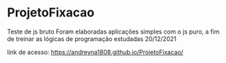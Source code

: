 # ProjetoFixacao
Teste de js bruto
Foram elaboradas aplicações simples com o js puro,
a fim de treinar as lógicas de programação estudadas
20/12/2021

link de acesso: https://andreyna1808.github.io/ProjetoFixacao/
